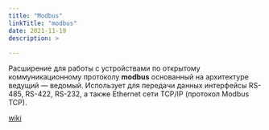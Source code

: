 ```yaml
---
title: "Modbus"
linkTitle: "modbus"
date: 2021-11-19
description: >
  
---
```


Расширение для работы с устройствами по открытому коммуникационному протоколу **modbus**
основанный на архитектуре ведущий — ведомый. Использует для передачи данных интерфейсы RS-485,
RS-422, RS-232, а также Ethernet сети TCP/IP (протокол Modbus TCP).

[wiki](https://ru.wikipedia.org/wiki/Modbus)

